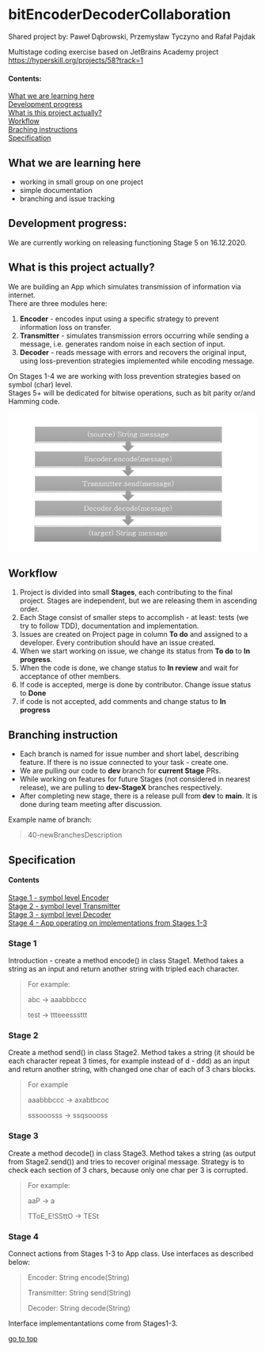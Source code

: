 # bitEncoderDecoderCollaboration<a name="top"></a>
Shared project by: Paweł Dąbrowski, Przemysław Tyczyno and Rafał Pajdak

Multistage coding exercise based on JetBrains Academy project https://hyperskill.org/projects/58?track=1

#### Contents:
[What we are learning here](#whatWeLearn)<br/>
[Development progress](#developmentProgress)<br/>
[What is this project actually?](#whatItDoes)<br/>
[Workflow](#workflow)<br/>
[Braching instructions](#branching)<br/>
[Specification](#specification)<br/>

## What we are learning here<a name="whatWeLearn"></a>
<ul>
<li>working in small group on one project</li>
<li>simple documentation</li>
<li>branching and issue tracking</li>
</ul>

## Development progress:<a name ="developmentProgress"></a>
We are currently working on releasing functioning Stage 5 on 16.12.2020.

## What is this project actually?<a name ="whatItDoes"></a>
We are building an App which simulates transmission of information via internet.</br> 
There are three modules here:
<ol>
<li><strong>Encoder</strong> - encodes input using a specific strategy to prevent information loss on transfer.</li>
<li><strong>Transmitter</strong> - simulates transmission errors occurring while sending a message, i.e. generates random noise in each section of input.</li>
<li><strong>Decoder</strong> - reads message with errors and recovers the original input, using loss-prevention strategies implemented while encoding message.</li></ol>
<p>On Stages 1-4 we are working with loss prevention strategies based on symbol (char) level.<br/>Stages 5+ will be dedicated for bitwise operations, such as bit parity or/and Hamming code.</p>

 ![App schema](images/bitEncoderSchemat.jpg)

## Workflow<a name="workflow"></a>
<ol>
<li>Project is divided into small <strong>Stages</strong>, each contributing to the final project. Stages are independent, but we are releasing them in ascending order.</li>
<li>Each Stage consist of smaller steps to accomplish - at least: tests (we try to follow TDD), documentation and implementation.</li>
<li>Issues are created on Project page in column <strong>To do</strong> and assigned to a developer. Every contribution should have an issue created.</li>
<li>When we start working on issue, we change its status from <strong>To do</strong> to <strong>In progress</strong>.</li>
<li>When the code is done, we change status to <strong>In review</strong> and wait for acceptance of other members.</li>
<li>If code is accepted, merge is done by contributor. Change issue status to <strong>Done</strong></li>
<li>if code is not accepted, add comments and change status to <strong>In progress</strong></li>
</ol>

## Branching instruction<a name="branching"></a>
<ul><li>Each branch is named for issue number and short label, describing feature. If there is no issue connected to your task - create one.</li>
<li>We are pulling our code to <strong>dev</strong> branch for <strong>current Stage</strong> PRs.</li>
<li>While working on features for future Stages (not considered in nearest release), we are pulling to <strong>dev-StageX</strong> branches respectively.</li>
<li>After completing new stage, there is a release pull from <strong>dev</strong> to <strong>main</strong>. It is done during team meeting after discussion.</li></ul>

<p>Example name of branch:</p>

> 40-newBranchesDescription
> 

## Specification<a name="specification"></a>
#### Contents
[Stage 1 - symbol level Encoder](#stage1)<br/>
[Stage 2 - symbol level Transmitter](#stage2)<br/>
[Stage 3 - symbol level Decoder](#stage3)<br/>
[Stage 4 - App operating on implementations from Stages 1-3](#stage4)<br/>

### Stage 1<a name="stage1"></a>
Introduction - create a method encode() in class Stage1. Method takes a string as an input and return another string with tripled each character.

> For example:
>
> abc -> aaabbbccc
>
> test -> ttteeesssttt

### Stage 2<a name="stage2"></a>
Create a method send() in class Stage2. Method takes a string (it should be each character repeat 3 times, for example 
instead of d - ddd) as an input and return another string, with changed one char of each of 3 chars blocks.
>For example
>
>aaabbbccc -> axabtbcoc
>
>sssooosss -> ssqsoooss

### Stage 3<a name="stage3"></a>
Create a method decode() in class Stage3. Method takes a string (as output from Stage2.send()) and tries to recover original message. Strategy is to check each section of 3 chars, because only one char per 3 is corrupted.
>For example:
>
>aaP -> a
>
>TToE_E!SSttO -> TESt

### Stage 4<a name="stage4"></a>
Connect actions from Stages 1-3 to App class. Use interfaces as described below:
> Encoder: String encode(String)
>
> Transmitter: String send(String)
>
> Decoder: String decode(String)

Interface implementantations come from Stages1-3.
<p></p>

[go to top](#top)
